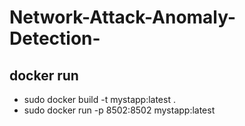 # Network-Attack-Anomaly-Detection-


## docker run
 - sudo docker build -t mystapp:latest .
 - sudo docker run -p 8502:8502 mystapp:latest
